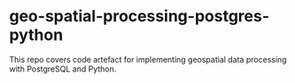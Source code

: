 # geo-spatial-processing-postgres-python
This repo covers code artefact for implementing geospatial data processing with PostgreSQL and Python.
